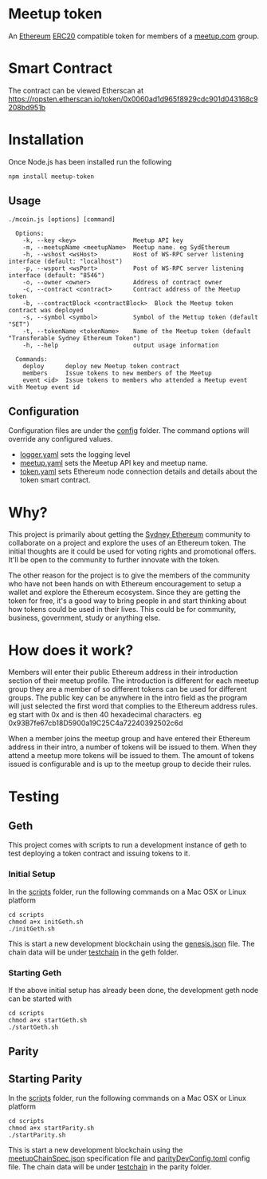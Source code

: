 # Meetup token
An [Ethereum](https://www.ethereum.org/) [ERC20](https://github.com/ethereum/EIPs/issues/20) compatible token for members of a [meetup.com](http://www.meetup.com/) group.

# Smart Contract
The contract can be viewed Etherscan at https://ropsten.etherscan.io/token/0x0060ad1d965f8929cdc901d043168c9208bd951b 

# Installation
Once Node.js has been installed run the following
```
npm install meetup-token
```

## Usage
```
./mcoin.js [options] [command]

  Options:
    -k, --key <key>                Meetup API key
    -m, --meetupName <meetupName>  Meetup name. eg SydEthereum
    -h, --wshost <wsHost>          Host of WS-RPC server listening interface (default: "localhost")
    -p, --wsport <wsPort>          Post of WS-RPC server listening interface (default: "8546")
    -o, --owner <owner>            Address of contract owner
    -c, --contract <contract>      Contract address of the Meetup token
    -b, --contractBlock <contractBlock>  Block the Meetup token contract was deployed
    -s, --symbol <symbol>          Symbol of the Mettup token (default "SET")
    -t, --tokenName <tokenName>    Name of the Meetup token (default "Transferable Sydney Ethereum Token")
    -h, --help                     output usage information

  Commands:
    deploy      deploy new Meetup token contract
    members     Issue tokens to new members of the Meetup
    event <id>  Issue tokens to members who attended a Meetup event with Meetup event id
```
## Configuration
Configuration files are under the [config](./config) folder. The command options will override any configured values.

* [logger.yaml](config/logger.yaml) sets the logging level
* [meetup.yaml](config/meetup.yaml) sets the Meetup API key and meetup name.
* [token.yaml](config/token.yaml) sets Ethereum node connection details and details about the token smart contract.

# Why?
This project is primarily about getting the [Sydney Ethereum](https://www.meetup.com/SydEthereum/) community to collaborate on a project and explore the uses of an Ethereum token. The initial thoughts are it could be used for voting rights and promotional offers. It'll be open to the community to further innovate with the token.

The other reason for the project is to give the members of the community who have not been hands on with Ethereum encouragement to setup a wallet and explore the Ethereum ecosystem. Since they are getting the token for free, it's a good way to bring people in and start thinking about how tokens could be used in their lives. This could be for community, business, government, study or anything else.

# How does it work?
Members will enter their public Ethereum address in their introduction section of their meetup profile. The introduction is different for each meetup group they are a member of so different tokens can be used for different groups.
The public key can be anywhere in the intro field as the program will just selected the first word that complies to the Ethereum address rules. eg start with 0x and is then 40 hexadecimal characters. eg 0x93B7fe67cb18D5900a19C25C4a72240392502c6d

When a member joins the meetup group and have entered their Ethereum address in their intro, a number of tokens will be issued to them. When they attend a meetup more tokens will be issued to them. The amount of tokens issued is configurable and is up to the meetup group to decide their rules.

# Testing
## Geth
This project comes with scripts to run a development instance of geth to test deploying a token contract and issuing tokens to it.

### Initial Setup
In the [scripts](./scripts) folder, run the following commands on a Mac OSX or Linux platform
```
cd scripts
chmod a+x initGeth.sh
./initGeth.sh
```

This is start a new development blockchain using the [genesis.json](./scripts/genesis.json) file. The chain data will be under [testchain](./testchain) in the geth folder.

### Starting Geth
If the above initial setup has already been done, the development geth node can be started with
```
cd scripts
chmod a+x startGeth.sh
./startGeth.sh
```

## Parity

## Starting Parity
In the [scripts](./scripts) folder, run the following commands on a Mac OSX or Linux platform
```
cd scripts
chmod a+x startParity.sh
./startParity.sh
```

This is start a new development blockchain using the [meetupChainSpec.json](./scripts/meetupChainSpec.json) specification file and [parityDevConfig.toml](./scripts/parityDevConfig.toml) config file. The chain data will be under [testchain](./testchain) in the parity folder.
